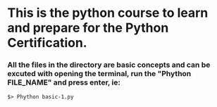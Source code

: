 # This is the python course to learn and prepare for the Python Certification.
### All the files in the directory are basic concepts and can be excuted with opening the terminal, run the "Phython FILE_NAME" and press enter, ie:
```
$> Phython basic-1.py
```
